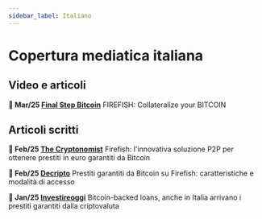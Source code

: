 ```yaml
---
sidebar_label: Italiano
---
```


# Copertura mediatica italiana

## Video e articoli

**🎥 Mar/25 [Final Step Bitcoin](https://www.youtube.com/watch?v=xZT05b0Zws4)**
FIREFISH: Collateralize your BITCOIN

## Articoli scritti

**📄 Feb/25 [The Cryptonomist](https://cryptonomist.ch/2025/02/27/firefish-prestiti-p2p-euro-bitcoin/)**
Firefish: l'innovativa soluzione P2P per ottenere prestiti in euro garantiti da Bitcoin

**📄 Feb/25 [Decripto](https://decripto.org/it/prestiti-garantiti-da-bitcoin-su-firefish-caratteristiche-e-modalita-di-accesso/)**
Prestiti garantiti da Bitcoin su Firefish: caratteristiche e modalità di accesso

**📄 Jan/25 [Investireoggi](https://www.investireoggi.it/bitcoin-backed-loans-italia-prestiti-garantiti-criptovaluta/)**
Bitcoin-backed loans, anche in Italia arrivano i prestiti garantiti dalla criptovaluta